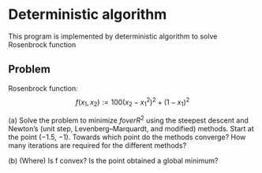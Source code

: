 # Deterministic algorithm

This program is implemented by deterministic algorithm to solve Rosenbrock function

## Problem

Rosenbrock function:
$$f(x_1, x_2) := 100(x_2 - x_1^2)^2 + (1 - x_1)^2$$

(a) Solve the problem to minimize $f over R^2$ using the steepest descent and Newton’s (unit step, Levenberg–Marquardt, and modified) methods. Start at the point (−1.5, −1). Towards which point do the methods converge? How many iterations are required for the different methods?

(b) (Where) Is f convex? Is the point obtained a global minimum?